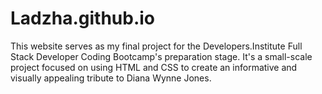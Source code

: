 # Ladzha.github.io
This website serves as my final project for the Developers.Institute Full Stack Developer Coding Bootcamp's preparation stage. It's a small-scale project focused on using HTML and CSS to create an informative and visually appealing tribute to Diana Wynne Jones.
